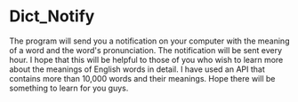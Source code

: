 # Dict_Notify
 The program will send you a notification on your computer with the meaning of a word and the word's pronunciation. The notification will be sent every hour. I hope that this will be helpful to those of you who wish to learn more about the meanings of English words in detail.   I have used an API that contains more than 10,000 words and their meanings. Hope there will be something to learn for you guys.

